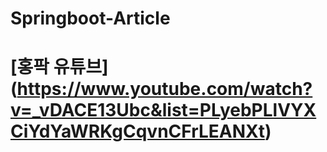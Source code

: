 # Springboot-Article
# [홍팍 유튜브] (https://www.youtube.com/watch?v=_vDACE13Ubc&list=PLyebPLlVYXCiYdYaWRKgCqvnCFrLEANXt)
